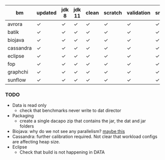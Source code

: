 |bm | updated | jdk 8 | jdk 11 | clean | scratch | validation | small | default | large | huge | latency |
|-|-|-|-|-|-|-|-|-|-|-|-|
|avrora|✓|✓|✓|✓|✓|✓|✓|✓|✓|||
|batik|✓|✓|✓|✓|✓|✓|✓|✓|✓|✓||
|biojava|✓|✓|✓|✓|✓|✓|✓|✓|✓|✓||
|cassandra|✓|✓|✓|✓|✓|✓|✓|✓|✓|?|?|
|eclipse|✓|✓|✓|✓|✓|✓|✓|✓|✓|||
|fop|✓|✓|✓|✓|✓|✓|✓|✓||||
|graphchi|✓|✓|✓|✓|✓|✓|✓|✓|✓|✓||
|sunflow|✓|✓|✓|✓|✓|✓|✓|✓|✓|||


### TODO
* Data is read only
  * check that benchmarks never write to dat director
* Packaging
  * create a single dacapo zip that contains the jar, the dat and jar folders
* Biojava: why do we not see any parallelism? [maybe this](https://bugs.openjdk.java.net/browse/JDK-8247980)
* Cassandra: further calibration required.   Not clear that workload configs are affecting heap size.
* Eclipse
  * Check that build is not happening in DATA
